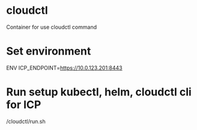 # cloudctl
Container for use cloudctl command

# Set environment
ENV ICP_ENDPOINT=https://10.0.123.201:8443

# Run setup kubectl, helm, cloudctl cli for ICP
/cloudctl/run.sh